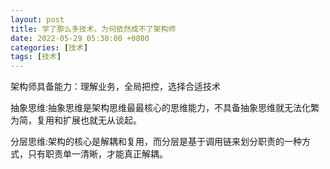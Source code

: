```yaml
---
layout: post
title: 学了那么多技术，为何依然成不了架构师
date: 2022-05-29 05:30:00 +0800
categories: [技术]
tags: [技术]
---
```


架构师具备能力：理解业务，全局把控，选择合适技术

抽象思维:抽象思维是架构思维最最核心的思维能力，不具备抽象思维就无法化繁为简，复用和扩展也就无从谈起。

分层思维:架构的核心是解耦和复用，而分层是基于调用链来划分职责的一种方式，只有职责单一清晰，才能真正解耦。